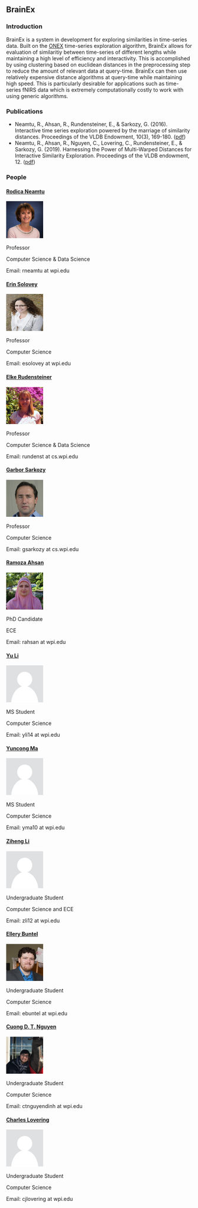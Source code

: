 ## BrainEx

### Introduction

BrainEx is a system in development for exploring similarities in time-series data. Built on the [ONEX](https://c2research.github.io/onex-website/) time-series exploration algorithm, BrainEx allows for evaluation of similaritiy between time-series of different lengths while maintaining a high level of efficiency and interactivity. This is accomplished by using clustering based on euclidean distances in the preprocessing step to reduce the amount of relevant data at query-time. BrainEx can then use relatively expensive distance algorithms at query-time while maintaining high speed. This is particularly desirable for applications such as time-series fNIRS data which is extremely computationally costly to work with using generic algorithms.    

### Publications 

* Neamtu, R., Ahsan, R., Rundensteiner, E., & Sarkozy, G. (2016). Interactive time series exploration powered by the marriage of similarity distances. Proceedings of the VLDB Endowment, 10(3), 169-180. ([pdf](InteractiveTimeSeriesExploration.pdf))
* Neamtu, R., Ahsan, R., Nguyen, C., Lovering, C., Rundensteiner, E., & Sarkozy, G. (2019). Harnessing the Power of Multi-Warped Distances for Interactive Similarity Exploration. Proceedings of the VLDB endowment, 12. ([pdf](genex1.pdf))

### People

#### [Rodica Neamtu](http://web.cs.wpi.edu/~rneamtu/)

<img src="https://github.com/ebuntel/BrainExInfo/blob/master/assets/rneamtu.jpg?raw=true" class="inline" width="100" height="100"/>

Professor

Computer Science & Data Science

Email: rneamtu at wpi.edu

#### [Erin Solovey](http://users.wpi.edu/~esolovey/)

<img src="https://github.com/ebuntel/BrainExInfo/blob/master/assets/ErinSolovey.jpg?raw=true" class="inline" width="100" height="100"/>

Professor

Computer Science

Email: esolovey at wpi.edu

####  [Elke Rudensteiner](http://davis.wpi.edu/dsrg/MEMBERS/rundenst/)

<img src="https://github.com/ebuntel/BrainExInfo/blob/master/assets/elke.jpg?raw=true" class="inline" width="100" height="100"/>

Professor

Computer Science & Data Science

Email: rundenst at cs.wpi.edu

#### [Garbor Sarkozy](http://web.cs.wpi.edu/~gsarkozy/)

<img src="https://github.com/ebuntel/BrainExInfo/blob/master/assets/gsarkozy.jpg?raw=true" class="inline" width="100" height="100"/>

Professor

Computer Science

Email: gsarkozy at cs.wpi.edu

#### [Ramoza Ahsan](http://web.cs.wpi.edu/~rahsan/)

<img src="https://github.com/ebuntel/BrainExInfo/blob/master/assets/ramoza.jpg?raw=true" class="inline" width="100" height="100"/>

PhD Candidate

ECE

Email: rahsan at wpi.edu

#### [Yu Li](https://www.linkedin.com/in/yli14/)

<img src="https://github.com/ebuntel/BrainExInfo/blob/master/assets/person.jpg?raw=true" class="inline" width="100" height="100"/>

MS Student

Computer Science

Email: yli14 at wpi.edu

#### [Yuncong Ma](https://www.linkedin.com/in/yuncong-ma-a26b89104/)

<img src="https://github.com/ebuntel/BrainExInfo/blob/master/assets/person.jpg?raw=true" class="inline" width="100" height="100"/>

MS Student

Computer Science

Email: yma10 at wpi.edu

#### [Ziheng Li](https://www.linkedin.com/in/ziheng-leo-li/)

<img src="https://github.com/ebuntel/BrainExInfo/blob/master/assets/person.jpg?raw=true" class="inline" width="100" height="100"/>

Undergraduate Student

Computer Science and ECE

Email: zli12 at wpi.edu

#### [Ellery Buntel](www.linkedin.com/in/ellery-buntel)

<img src="https://github.com/ebuntel/BrainExInfo/blob/master/assets/EJB.PNG?raw=true" class="inline" width="100" height="100"/>

Undergraduate Student

Computer Science

Email: ebuntel at wpi.edu

#### [Cuong D. T. Nguyen](https://www.linkedin.com/in/cuongdtn/)

<img src="https://github.com/ebuntel/BrainExInfo/blob/master/assets/cuongn.jpg?raw=true" class="inline" width="100" height="100"/>

Undergraduate Student

Computer Science

Email: ctnguyendinh at wpi.edu

#### [Charles Lovering](https://www.linkedin.com/in/cjlovering/)

<img src="https://github.com/ebuntel/BrainExInfo/blob/master/assets/person.jpg?raw=true" class="inline" width="100" height="100"/>

Undergraduate Student

Computer Science

Email: cjlovering at wpi.edu
